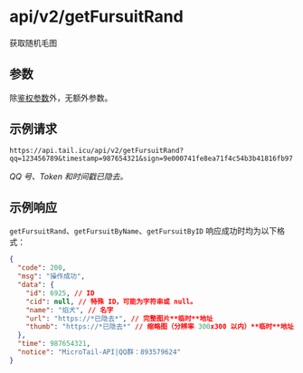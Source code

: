 # api/v2/getFursuitRand
获取随机毛图

## 参数
除[鉴权参数](/docs/misc/furbot/#鉴权)外，无额外参数。

## 示例请求
```url
https://api.tail.icu/api/v2/getFursuitRand?qq=123456789&timestamp=987654321&sign=9e000741fe8ea71f4c54b3b41816fb97
```
*QQ 号、Token 和时间戳已隐去。*

## 示例响应
`getFursuitRand`、`getFursuitByName`、`getFursuitByID` 响应成功时均为以下格式：
```json
{
  "code": 200,
  "msg": "操作成功",
  "data": {
    "id": 6925, // ID
    "cid": null, // 特殊 ID，可能为字符串或 null。
    "name": "焰犬", // 名字
    "url": "https://*已隐去*", // 完整图片**临时**地址
    "thumb": "https://*已隐去*" // 缩略图（分辨率 300x300 以内）**临时**地址
  },
  "time": 987654321,
  "notice": "MicroTail-API|QQ群：893579624"
}
```
